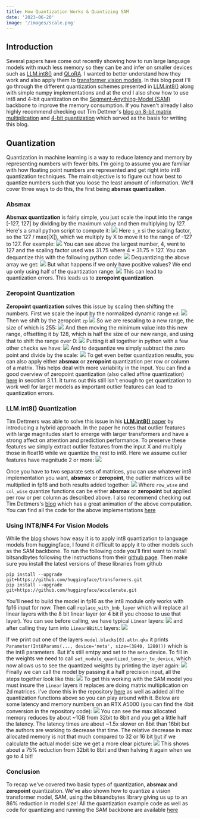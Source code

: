 ```yaml
---
title: How Quantization Works & Quantizing SAM
date: '2023-06-20'
image: '/images/scale.png'
---
```


## Introduction

Several papers have come out recently showing how to run large language models with much less memory
so they can be and infer on smaller devices such as [LLM.int8()](https://arxiv.org/abs/2208.07339) and
[QLoRA](https://arxiv.org/abs/2305.14314). I wanted to better understand how they work and also apply
them to [transformer vision models](https://arxiv.org/abs/2010.11929). In this blog post I'll go
through the different quantization schemes presented in [LLM.int8()](https://arxiv.org/abs/2208.07339)
along with simple numpy implementations and at the end I also show how to use int8 and 4-bit
quantization on the [Segment-Anything-Model (SAM)](https://github.com/facebookresearch/segment-anything/tree/main)
backbone to improve the memory consumption. If you haven't already I also highly recommend checking
out Tim Dettmer's [blog on 8-bit matrix multiplication](https://huggingface.co/blog/hf-bitsandbytes-integration)
and [4-bit quantization](https://huggingface.co/blog/4bit-transformers-bitsandbytes) which served as
the basis for writing this blog.


## Quantization
Quantization in machine learning is a way to reduce latency and memory by representing numbers with
fewer bits. I'm going to assume you are familiar with how floating point numbers are represented and
get right into int8 quantization techniques. The main objective is to figure out how best to quantize
numbers such that you loose the least amount of information. We'll cover three ways to do this, the first
being **absmax quantization**.

### Absmax

**Absmax quantization** is fairly simple, you just scale the input into
the range [-127, 127] by dividing by the maximum value and then multiplying by 127. Here's a small
python script to compute it:
![](/images/absmax_quantize.png)
Here `s_x` si the scaling factor, so the 127 / max(|X|), which we multiply by X to move it to the range
of -127 to 127. For example:
![](/images/absmax_quantize_example.png)
You can see above the largest number, 4, went to 127 and the scaling factor used was 31.75 where 4 * 31.75
= 127. You can dequantize this with the following python code:
![](/images/absmax_dequantize.png)
Dequantizing the above array we get:
![](/images/absmax_dequantize_example.png)
But what happens if we only have positive values? We end up only using half of the quantization range:
![](/images/absmax_quantize_bad_example.png)
This can lead to quantization errors. This leads us to **zeropoint quantization**.

### Zeropoint Quantization

**Zeropoint quantization** solves this issue by scaling then shifting the numbers. First we scale the
input by the normalized dynamic range `nd`:
![](/images/dyna_example.png)
Then we shift by the zeropoint `zp`
![](/images/zeropoint_example.png)
So we are rescaling to a new range, the size of which is 255:
![](/images/scale.png)
And then moving the minimum value into this new range, offsetting it by 128, which is half the size
of our new range, and using that to shift the range over 0:
![](/images/offset.png)
Putting it all together in python with a few other checks we have:
![](/images/zeropoint_quantize.png)
And to dequantize we simply subtract the zero point and divide by the scale:
![](/images/zeropoint_dequantize.png)
To get even better quantization results, you can also apply either **absmax** or **zeropoint** quantization
per row or column of a matrix. This helps deal with more variability in the input. You can find a good
overview of zeropoint quantization (also called affine quantization) [here](https://arxiv.org/abs/2004.09602)
in secction 3.1.1. It turns out this still isn't enough to get quantization to work well for larger models
as important outlier features can lead to quantization errors.

### LLM.int8() Quantization

Tim Dettmers was able to solve this issue in his [**LLM.int8()** paper](https://arxiv.org/abs/2208.07339)
by introducing a hybrid approach. In the paper he notes that outlier features with large magnitudes start
to emerge with larger transformers and have a strong affect on attention and prediction performance. To
preserve these features we simply extract outlier features from the input X and multiply those in float16
while we quantize the rest to int8. Here we assume outlier features have magnitude 2 or more:
![](/images/llm.int8_outliers.png)

Once you have to two separate sets of matrices, you can use whatever int8 implementation you want,
**absmax** or **zeropoint**, the outlier matrices will be multiplied in fp16 and both results added
together:
![](/images/llm.int8_mult.png)
Where `row_wise` and `col_wise` quantize functions can be either **absmax** or **zeropoint** but applied
per row or per column as described above. I also recommend checking out Tim Dettmers's
[blog](https://huggingface.co/blog/hf-bitsandbytes-integration) which has a great animation of the above
computation. You can find all the code for the above implementations [here](https://github.com/dillonalaird/quantized-sam)

### Using INT8/NF4 For Vision Models

While the [blog](https://huggingface.co/blog/hf-bitsandbytes-integration) shows how easy it is to apply
int8 quantization to language models from huggingface, I found it difficult to apply it to other models
such as the SAM backbone. To run the following code you'll first want to install bitsandbytes following
the instructions from their [github page](https://github.com/TimDettmers/bitsandbytes). Then make sure
you install the latest versions of these libraries from github
```
pip install --upgrade git+https://github.com/huggingface/transformers.git
pip install --upgrade git+https://github.com/huggingface/accelerate.git
```
You'll need to build the model in fp16 as the int8 module only works with fp16 input for now. Then
call `replace_with_bnb_layer` which will replace all linear layers with the 8 bit linear layer
(or 4 bit if you choose to use that layer). You can see before calling, we have typical `Linear`
layers:
![](/images/sam_model.png)
and after calling they turn into `Linear8BitLt` layers:
![](/images/sam_model_int8.png)

If we print out one of the layers `model.blacks[0].attn.qkv` it prints
`Parameter(Int8Params(..., device='meta', size=(3840, 1280)))` which is the int8 parameters. But
it's still emtpy and set to the `meta` device. To fill in the weights we need to call
`set_module_quantized_tensor_to_device`, which now allows us to see the quantized weights by
printing the layer again:
![](/images/sam_model_int8_params.png)
Finally we can call the model by passing it a half precision input, all the steps together look
like this:
![](/images/bnb_quantize_example.png)
To get this working with the SAM model you must insure the `Linear` layers it replaces are doing
matrix multiplication on 2d matrices. I've done this in the repository
[here](https://github.com/dillonalaird/quantized-sam) as well as added all the quantization
functions above so you can play around with it. Below are some latency and memory numbers on an
RTX A5000 (you can find the 4bit conversion in the repository code):
![](/images/table.png)
You can see the max allocated memory reduces by about ~1GB from 32bit to 8bit and you get a
little half the latency. The latency times are about ~1.5x slower on 8bit than 16bit but the
authors are working to decrease that time. The relative decrease in max allocated memory is
not that much compared to 32 or 16 bit but if we calculate the actual model size we get a more
clear picture:
![](/images/model_sizes.png)
This shows about a 75% reduction from 32bit to 8bit and then halving it again when we go to
4 bit!

### Conclusion

To recap we've covered two basic types of quantization, **absmax** and **zeropoint** quantization.
We've also shown how to quantize a vision transformer model, SAM, using the bitsandbytes library
giving us up to an 86% reduction in model size! All the quantization example code as well as code
for quantizing and running the SAM backbone are available [here](https://github.com/dillonalaird/quantized-sam)
